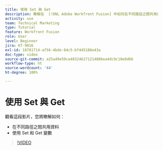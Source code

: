 ```yaml
---
title: 使用 Set 與 Get
description: 瞭解在  [!DNL Adobe Workfront Fusion] 中如何在不同路徑之間共用資料，以及使用 Set 和 Get 變數。
activity: use
team: Technical Marketing
type: Tutorial
feature: Workfront Fusion
role: User
level: Beginner
jira: KT-9016
exl-id: 18781714-af56-4bde-84c5-bf445186e43a
doc-type: video
source-git-commit: a25a49e59ca483246271214886ea4dc9c10e8d66
workflow-type: ht
source-wordcount: '44'
ht-degree: 100%

---
```


# 使用 Set 與 Get

觀看這段影片，您將瞭解如何：

* 在不同路徑之間共用資料
* 使用 Set 和 Get 變數

>[!VIDEO](https://video.tv.adobe.com/v/335275/?quality=12&learn=on)
